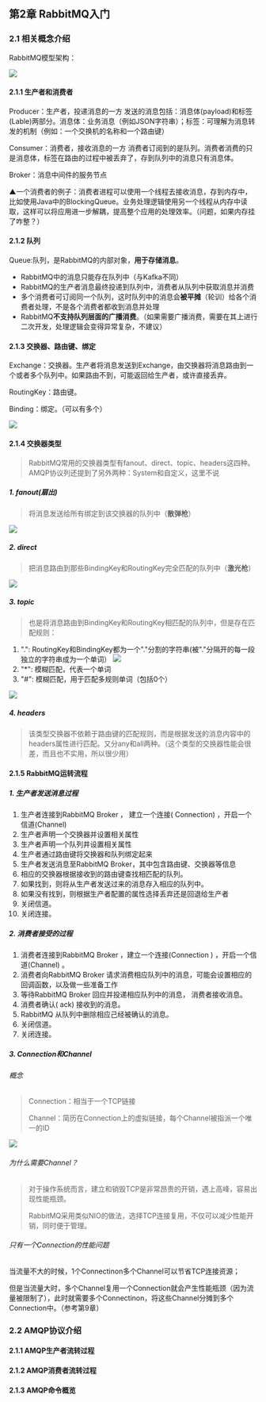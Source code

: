 ## 第2章 RabbitMQ入门

### 2.1 相关概念介绍

RabbitMQ模型架构：

![](https://ws1.sinaimg.cn/large/8747d788gy1fxcpoojs6hj21b60m4ti4.jpg)

#### 2.1.1 生产者和消费者

Producer：生产者，投递消息的一方
发送的消息包括：消息体(payload)和标签(Lable)两部分。消息体：业务消息（例如JSON字符串）；标签：可理解为消息转发的机制（例如：一个交换机的名称和一个路由键）

Consumer：消费者，接收消息的一方
消费者订阅到的是队列。消费者消费的只是消息体，标签在路由的过程中被丢弃了，存到队列中的消息只有消息体。

Broker：消息中间件的服务节点

▲一个消费者的例子：消费者进程可以使用一个线程去接收消息，存到内存中，比如使用Java中的BlockingQueue。业务处理逻辑使用另一个线程从内存中读取，这样可以将应用进一步解耦，提高整个应用的处理效率。（问题，如果内存挂了咋整？）

#### 2.1.2 队列

Queue:队列，是RabbitMQ的内部对象，**用于存储消息**。

* RabbitMQ中的消息只能存在队列中（与Kafka不同）
* RabbitMQ的生产者消息最终投递到队列中，消费者从队列中获取消息并消费
* 多个消费者可订阅同一个队列，这时队列中的消息会**被平摊**（轮训）给各个消费者处理，不是各个消费者都收到消息并处理
* RabbitMQ**不支持队列层面的广播消费**。（如果需要广播消费，需要在其上进行二次开发，处理逻辑会变得异常复杂，不建议）

#### 2.1.3 交换器、路由键、绑定

Exchange：交换器。生产者将消息发送到Exchange，由交换器将消息路由到一个或者多个队列中。如果路由不到，可能返回给生产者，或许直接丢弃。

RoutingKey：路由键。

Binding：绑定。（可以有多个）

![](https://ws1.sinaimg.cn/large/8747d788gy1fx96ii46bkj21ox0xx19e.jpg)

#### 2.1.4 交换器类型 

> RabbitMQ常用的交换器类型有fanout、direct、topic、headers这四种。AMQP协议列还提到了另外两种：System和自定义，这里不说

##### 1. fanout(扇出)

> 将消息发送给所有绑定到该交换器的队列中（**散弹枪**）

![](https://ws1.sinaimg.cn/large/8747d788gy1fxcou3wk91j218g0mojuk.jpg)

##### 2. direct

>  把消息路由到那些BindingKey和RoutingKey完全匹配的队列中（**激光枪**）

![](https://ws1.sinaimg.cn/large/8747d788gy1fxcpqv85vhj20y70crwh0.jpg)

##### 3. topic

> 也是将消息路由到BindingKey和RoutingKey相匹配的队列中，但是存在匹配规则：

1. ".": RoutingKey和BindingKey都为一个"."分割的字符串(被"."分隔开的每一段独立的字符串成为一个单词）
   ![](https://ws1.sinaimg.cn/large/8747d788gy1fxcpkjk611j20i1082q2z.jpg)
2. "*": 模糊匹配，代表一个单词
3. "#": 模糊匹配，用于匹配多规则单词（包括0个）

![](https://ws1.sinaimg.cn/large/8747d788gy1fxcpulo12fj20yh0bp0uy.jpg)

##### 4. headers

> 该类型交换器不依赖于路由键的匹配规则，而是根据发送的消息内容中的headers属性进行匹配。又分any和all两种。（这个类型的交换器性能会很差，而且也不实用，所以很少用）

#### 2.1.5 RabbitMQ运转流程

##### 1. 生产者发送消息过程

1. 生产者连接到RabbitMQ Broker ， 建立一个连接( Connection) ，开启一个信道(Channel) 
2. 生产者声明一个交换器并设置相关属性
3. 生产者声明一个队列井设置相关属性
4. 生产者通过路由键将交换器和队列绑定起来
5. 生产者发送消息至RabbitMQ Broker，其中包含路由键、交换器等信息
6. 相应的交换器根据接收到的路由键查找相匹配的队列。
7. 如果找到，则将从生产者发送过来的消息存入相应的队列中。
8. 如果没有找到，则根据生产者配置的属性选择丢弃还是回退给生产者
9. 关闭信道。
10. 关闭连接。

##### 2. 消费者接受的过程

1. 消费者连接到RabbitMQ Broker ，建立一个连接(Connection ) ，开启一个信道(Channel) 。
2. 消费者向RabbitMQ Broker 请求消费相应队列中的消息，可能会设置相应的回调函数，以及做一些准备工作
3. 等待RabbitMQ Broker 回应并投递相应队列中的消息， 消费者接收消息。
4. 消费者确认( ack) 接收到的消息。
5. RabbitMQ 从队列中删除相应己经被确认的消息。
6. 关闭信道。
7. 关闭连接。

##### 3. Connection和Channel

###### 概念

> Connection：相当于一个TCP链接
>
> Channel：简历在Connection上的虚拟链接，每个Channel被指派一个唯一的ID

![](https://ws1.sinaimg.cn/large/8747d788gy1fxhbjs7cawj21ak0rqwqi.jpg)

###### 为什么需要Channel？

> 对于操作系统而言，建立和销毁TCP是非常昂贵的开销，遇上高峰，容易出现性能瓶颈。
>
> RabbitMQ采用类似NIO的做法，选择TCP连接复用，不仅可以减少性能开销，同时便于管理。

###### 只有一个Connection的性能问题

当流量不大的时候，1个Connectinon多个Channel可以节省TCP连接资源；

但是当流量大时，多个Channel复用一个Connection就会产生性能瓶颈（因为流量被限制了），此时就需要多个Connectinon，将这些Channel分摊到多个Connection中。（参考第9章）

### 2.2 AMQP协议介绍

#### 2.1.1 AMQP生产者流转过程

#### 2.1.2 AMQP消费者流转过程

#### 2.1.3 AMQP命令概览